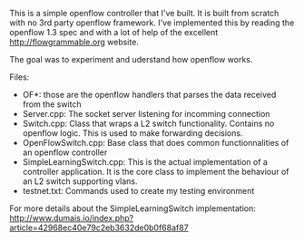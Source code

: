 This is a simple openflow controller that I've built. It is built from scratch with no 3rd party openflow framework.
I've implemented this by reading the openflow 1.3 spec and with a lot of help of the excellent http://flowgrammable.org website.

The goal was to experiment and uderstand how openflow works. 


Files:
* OF*: those are the openflow handlers that parses the data received from the switch
* Server.cpp: The socket server listening for incomming connection
* Switch.cpp: Class that wraps a L2 switch functionality. Contains no openflow logic. This is used to make forwarding decisions.
* OpenFlowSwitch.cpp: Base class that does common functionnalities of an openflow controller
* SimpleLearningSwitch.cpp: This is the actual implementation of a controller application. It is the core class to implement
                              the behaviour of an L2 switch supporting vlans.
* testnet.txt: Commands used to create my testing environment

For more details about the SimpleLearningSwitch implementation: http://www.dumais.io/index.php?article=42968ec40e79c2eb3632de0b0f68af87
